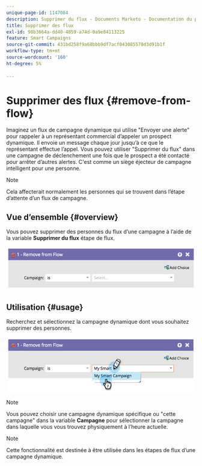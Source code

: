 ```yaml
---
unique-page-id: 1147084
description: Supprimer du flux - Documents Marketo - Documentation du produit
title: Supprimer des flux
exl-id: 98b3664a-dd40-4859-a74d-0a9e84113225
feature: Smart Campaigns
source-git-commit: 431bd258f9a68bbb9df7acf043085578d3d91b1f
workflow-type: tm+mt
source-wordcount: '160'
ht-degree: 5%

---
```


# Supprimer des flux {#remove-from-flow}

Imaginez un flux de campagne dynamique qui utilise &quot;Envoyer une alerte&quot; pour rappeler à un représentant commercial d’appeler un prospect dynamique. Il envoie un message chaque jour jusqu’à ce que le représentant effectue l’appel. Vous pouvez utiliser &quot;Supprimer du flux&quot; dans une campagne de déclenchement une fois que le prospect a été contacté pour arrêter d’autres alertes. C&#39;est comme un siège éjecteur de campagne intelligent pour une personne.

>[!NOTE]
>
>Cela affecterait normalement les personnes qui se trouvent dans l’étape d’attente d’un flux de campagne.

## Vue d’ensemble {#overview}

Vous pouvez supprimer des personnes du flux d’une campagne à l’aide de la variable **Supprimer du flux** étape de flux.

![](assets/image2014-9-22-17-3a10-3a21.png)

## Utilisation {#usage}

Recherchez et sélectionnez la campagne dynamique dont vous souhaitez supprimer des personnes.

![](assets/image2014-9-22-17-3a10-3a28.png)

>[!NOTE]
>
>Vous pouvez choisir une campagne dynamique spécifique ou &quot;cette campagne&quot; dans la variable **Campagne** pour sélectionner la campagne dans laquelle vous vous trouvez physiquement à l’heure actuelle.

>[!NOTE]
>
>Cette fonctionnalité est destinée à être utilisée dans les étapes de flux d’une campagne dynamique.
